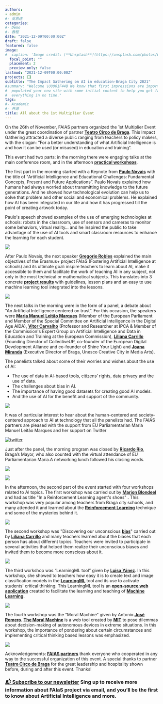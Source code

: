 ```yaml
---
authors:
- admin
#- 吳恩達
categories:
#- Demo
#- 教程
date: "2021-12-09T00:00:00Z"
draft: false
featured: false
image:
#  caption: 'Image credit: [**Unsplash**](https://unsplash.com/photos/CpkOjOcXdUY)'
  focal_point: ""
  placement: 2
  preview_only: false
lastmod: "2021-12-09T00:00:00Z"
projects: []
subtitle: "The Impact Gathering on AI in education-Braga City 2021"
#summary: "Welcome \U0001F44B We know that first impressions are important, so we've
#  populated your new site with some initial content to help you get familiar with
#  everything in no time."
tags:
#- Academic
#- 开源
title: All about the 1st Multiplier Event
---
```



On the 26th of November, FAIAS partners organized the 1st Multiplier Event under the great coordination of partner [**Teatro Circo de Braga**](https://fosteringai.github.io/partners/teatro/).  This Impact Gathering attracted a diverse public ranging from teachers to policy makers, with the slogan: “For a better understanding of what Artificial Intelligence is and how it can be used (or misused) in education and training”. 

This event had two parts: in the morning there were engaging talks at the main conference room, and in the afternoon [**practical workshops**](https://fosteringai.github.io/post/ai_at_schools/).

The first part in the morning started with a Keynote from [**Paulo Novais**](https://www.di.uminho.pt/~pjn/) with the title of "Artificial Intelligence and Educational Challenges: Fundamental Concepts, Present and Future Applications”. Paulo Novais explained how humans had always worried about transmitting knowledge to the future generations. And he showed how technological evolution can help us to solve that problem and other social and economical problems. He explained how AI has been integrated in our life and how it has progressed till the point of creating artwork today. 

Paulo's speech showed examples of the use of emerging technologies at schools: robots in the classroom, use of sensors and cameras to monitor some behaviors, virtual reality… and he inspired the public to take advantage of the use of AI tools and smart classroom resources to enhance the learning for each student.

![](O34A1908.jpg)

After Paulo Novais, the next speaker [**Gregorio Robles**](https://gestion2.urjc.es/pdi/ver/gregorio.robles) explained the main objectives of the Erasmus+ project FAIaS (Fostering Artificial Intelligence at schools) and its ultimate goal: inspire teachers to learn about AI, make it accessible to them and facilitate the work of teaching AI in any subject, not only in the most technical or mathematical subjects. This translates into 3 concrete [**project results**](https://fosteringai.github.io/#projects) with guidelines, lesson plans and an easy to use machine learning tool integrated into the lessons.



![](O34A2005.jpg)

The next talks in the morning were in the form of a panel, a debate about "An Artificial Intelligence centered on trust”.  For this occasion, the speakers were [**Maria Manuel Leitão Marques**](https://www.europarl.europa.eu/meps/en/197635/MARIA-MANUEL_LEITAO-MARQUES/home) (Member of the European Parliament and Member of the Special Committee on Artificial Intelligence in the Digital Age AIDA), [**Vitor Carvalho**](https://2ai.ipca.pt/vitor-carvalho/) (Professor and Researcher at IPCA & Member of the Commission's Expert Group on Artificial Intelligence and Data in Education and Training at the European Commission), [**Liliana Carrillo**](https://tedxantwerp.be/speakers/liliana-carrillo-2/) (Founding Director of CollectiveUP, co-founder of the European Digital Development Alliance and co-founder of Shine Your Light) and [**Joana Miranda**](https://www.linkedin.com/in/jomoreda/) (Executive Director of Braga, Unesco Creative City in Media Arts).

The panelists talked about some of their worries and wishes about the use of AI:
- The use of data in AI-based tools, citizens’ rights, data privacy and the use of data.  
- The challenges about bias in AI.
- The importance of having good datasets for creating good AI models.
- And the use of AI for the benefit and support of the community.

![](O34A2148.jpg)

It was of particular interest to hear about the human-centered and society-centered approach to AI at technology that all the panelists had.  The FAIAS partners are pleased with the support from EU Parliamentarian Maria Manuel Leitão Marques and her support on Twitter 


<a href="https://twitter.com/LeitaoMarquesEP/status/1465051570752700418"><img src="twitter.png" alt="twitter"></a>


Just after the panel, the morning program was closed by [**Ricardo Rio**](https://www.cm-braga.pt/en/0101/municipio/camara-municipal/presidente), Braga’s Mayor, who also counted with the virtual attendance of EU Parliamentarian Maria.A networking lunch followed his closing words.

![](O34A2299.jpg)

![](O34A2049.jpg)

In the afternoon, the second part of the event started with four workshops related to AI topics. The first workshop was carried out by [**Marjon Blondeel**](https://www.linkedin.com/in/mb-3678a5b3/) and had as title "In a Reinforcement Learning agent's shoes" . This workshop was very popular among teachers from Braga city schools, and many attended it and learned about the [**Reinforcement Learning**](https://en.wikipedia.org/wiki/Reinforcement_learning) technique and some of the mysteries behind it.


![](O34A2439.jpg)

The second workshop was "Discovering our unconscious [**bias**](https://en.wikipedia.org/wiki/Bias)" carried out by [**Liliana Carrillo**](https://www.linkedin.com/in/carrilloliliana/) and many teachers learned about the biases that each person has about different topics. Teachers were invited to participate in several activities that helped them realize their unconscious biases and invited them to become more conscious about it.

![](O34A2407.jpg)



The third workshop was “LearningML tool” given by [**Luisa Yánez**](https://www.linkedin.com/in/luisa-y%C3%A1nez-guti%C3%A9rrez-ia-bigdata/). In this workshop, she showed to teachers how easy it is to create text and image classification models in the [**LearningML**](https://web.learningml.org/) tool and its use to activate students' critical thinking. This LearningML tool is an [**open-source web application**](https://gitlab.com/users/learningml/projects)  created to facilitate the learning and teaching of [**Machine Learning**](https://en.wikipedia.org/wiki/Machine_learning).



![](O34A2359.jpg)

The fourth workshop was the “Moral Machine” given by Antonio [**José Romero**](https://www.linkedin.com/in/antonio-jose-romero-barrera/). [**The Moral Machine**](https://www.moralmachine.net/) is a web tool created by [**MIT**](https://www.mit.edu/) to pose dilemmas about decision-making of autonomous devices in extreme situations. In this workshop, the importance of pondering about certain circumstances and implementing critical thinking based lessons was emphasized.



![](O34A2522.jpg)


Acknowledgements:
[**FAIAS partners**](https://fosteringai.github.io/#partners) thank everyone who cooperated in any way to the successful organization of this event. 
A special thanks to partner [**Teatro Circo de Braga**](https://fosteringai.github.io/partners/teatro/) for the great leadership and hospitality shown before, during and after this event. Thanks!




### [📬 Subscribe to our newsletter](http://eepurl.com/hLgTQz) Sing up to receive more information about FAIaS project via email, and you’ll be the first to know about Artificial Intelligence and more.



